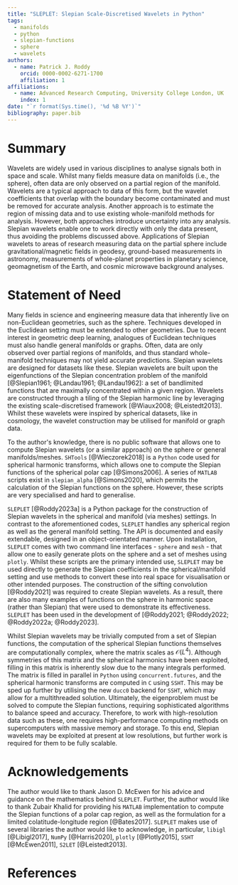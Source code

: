 ```yaml
---
title: "SLEPLET: Slepian Scale-Discretised Wavelets in Python"
tags:
  - manifolds
  - python
  - slepian-functions
  - sphere
  - wavelets
authors:
  - name: Patrick J. Roddy
    orcid: 0000-0002-6271-1700
    affiliation: 1
affiliations:
  - name: Advanced Research Computing, University College London, UK
    index: 1
date: "`r format(Sys.time(), '%d %B %Y')`"
bibliography: paper.bib
---
```


<!-- markdownlint-disable MD025 -->

# Summary

Wavelets are widely used in various disciplines to analyse signals both in space
and scale. Whilst many fields measure data on manifolds (i.e., the sphere),
often data are only observed on a partial region of the manifold. Wavelets are a
typical approach to data of this form, but the wavelet coefficients that overlap
with the boundary become contaminated and must be removed for accurate analysis.
Another approach is to estimate the region of missing data and to use existing
whole-manifold methods for analysis. However, both approaches introduce
uncertainty into any analysis. Slepian wavelets enable one to work directly with
only the data present, thus avoiding the problems discussed above. Applications
of Slepian wavelets to areas of research measuring data on the partial sphere
include gravitational/magnetic fields in geodesy, ground-based measurements in
astronomy, measurements of whole-planet properties in planetary science,
geomagnetism of the Earth, and cosmic microwave background analyses.

# Statement of Need

Many fields in science and engineering measure data that inherently live on
non-Euclidean geometries, such as the sphere. Techniques developed in the
Euclidean setting must be extended to other geometries. Due to recent interest
in geometric deep learning, analogues of Euclidean techniques must also handle
general manifolds or graphs. Often, data are only observed over partial regions
of manifolds, and thus standard whole-manifold techniques may not yield accurate
predictions. Slepian wavelets are designed for datasets like these. Slepian
wavelets are built upon the eigenfunctions of the Slepian concentration problem
of the manifold [@Slepian1961; @Landau1961; @Landau1962]: a set of bandlimited
functions that are maximally concentrated within a given region. Wavelets are
constructed through a tiling of the Slepian harmonic line by leveraging the
existing scale-discretised framework [@Wiaux2008; @Leistedt2013]. Whilst these wavelets
were inspired by spherical datasets, like in cosmology, the wavelet construction
may be utilised for manifold or graph data.

To the author's knowledge, there is no public software that allows one to
compute Slepian wavelets (or a similar approach) on the sphere or general
manifolds/meshes. `SHTools` [@Wieczorek2018] is a `Python` code used for
spherical harmonic transforms, which allows one to compute the Slepian functions
of the spherical polar cap [@Simons2006]. A series of `MATLAB` scripts exist in
`slepian_alpha` [@Simons2020], which permits the calculation of the Slepian
functions on the sphere. However, these scripts are very specialised and hard to
generalise.

`SLEPLET` [@Roddy2023a] is a Python package for the construction of Slepian
wavelets in the spherical and manifold (via meshes) settings. In contrast to the
aforementioned codes, `SLEPLET` handles any spherical region as well as the
general manifold setting. The API is documented and easily extendable, designed
in an object-orientated manner. Upon installation, `SLEPLET` comes with two
command line interfaces - `sphere` and `mesh` - that allow one to easily
generate plots on the sphere and a set of meshes using `plotly`. Whilst these
scripts are the primary intended use, `SLEPLET` may be used directly to generate
the Slepian coefficients in the spherical/manifold setting and use methods to
convert these into real space for visualisation or other intended purposes. The
construction of the sifting convolution [@Roddy2021] was required to create
Slepian wavelets. As a result, there are also many examples of functions on the
sphere in harmonic space (rather than Slepian) that were used to demonstrate its
effectiveness. `SLEPLET` has been used in the development of [@Roddy2021;
@Roddy2022; @Roddy2022a; @Roddy2023].

Whilst Slepian wavelets may be trivially computed from a set of Slepian
functions, the computation of the spherical Slepian functions themselves are
computationally complex, where the matrix scales as $\mathcal{O}(L^{4})$.
Although symmetries of this matrix and the spherical harmonics have been
exploited, filling in this matrix is inherently slow due to the many integrals
performed. The matrix is filled in parallel in `Python` using
`concurrent.futures`, and the spherical harmonic transforms are computed in `C`
using `SSHT`. This may be sped up further by utilising the new `ducc0` backend
for `SSHT`, which may allow for a multithreaded solution. Ultimately, the
eigenproblem must be solved to compute the Slepian functions, requiring
sophisticated algorithms to balance speed and accuracy. Therefore, to work with
high-resolution data such as these, one requires high-performance computing
methods on supercomputers with massive memory and storage. To this end, Slepian
wavelets may be exploited at present at low resolutions, but further work is
required for them to be fully scalable.

# Acknowledgements

The author would like to thank Jason D. McEwen for his advice and guidance on
the mathematics behind `SLEPLET`. Further, the author would like to thank Zubair
Khalid for providing his `MATLAB` implementation to compute the Slepian
functions of a polar cap region, as well as the formulation for a limited
colatitude-longitude region [@Bates2017]. `SLEPLET` makes use of several
libraries the author would like to acknowledge, in particular, `libigl`
[@Libigl2017], `NumPy` [@Harris2020], `plotly` [@Plotly2015], `SSHT`
[@McEwen2011], `S2LET` [@Leistedt2013].

# References
